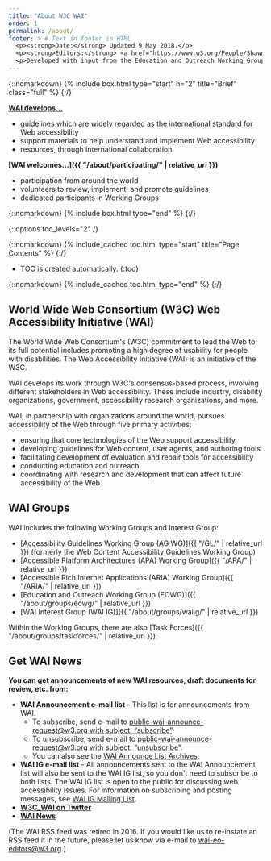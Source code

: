 ```yaml
---
title: "About W3C WAI"
order: 1
permalink: /about/
footer: > # Text in footer in HTML
  <p><strong>Date:</strong> Updated 9 May 2018.</p>
  <p><strong>Editors:</strong> <a href="https://www.w3.org/People/Shawn/">Shawn Lawton Henry</a> and <a href="https://www.w3.org/People/Brewer/">Judy Brewer</a>.</p>
  <p>Developed with input from the Education and Outreach Working Group (<a href="http://www.w3.org/WAI/EO/">EOWG</a>).</p>
---
```


{::nomarkdown}
{% include box.html type="start" h="2" title="Brief" class="full" %}
{:/}

**[WAI develops…](https://www.w3.org/WAI/Resources/Overview)**

-   guidelines which are widely regarded as the international standard for Web accessibility
-   support materials to help understand and implement Web accessibility
-   resources, through international collaboration

**[WAI welcomes…]({{ "/about/participating/" | relative_url }})**

-   participation from around the world
-   volunteers to review, implement, and promote guidelines
-   dedicated participants in Working Groups


{::nomarkdown}
{% include box.html type="end" %}
{:/}

{::options toc_levels="2" /}

{::nomarkdown}
{% include_cached toc.html type="start" title="Page Contents" %}
{:/}

-   TOC is created automatically.
{:toc}

{::nomarkdown}
{% include_cached toc.html type="end" %}
{:/}

## World Wide Web Consortium (W3C) Web Accessibility Initiative (WAI)

The World Wide Web Consortium's (W3C) commitment to lead the Web to its full potential includes promoting a high degree of usability for people with disabilities. The Web Accessibility Initiative (WAI) is an initiative of the W3C.

WAI develops its work through W3C's consensus-based process, involving different stakeholders in Web accessibility. These include industry, disability organizations, government, accessibility research organizations, and more.

WAI, in partnership with organizations around the world, pursues accessibility of the Web through five primary activities:

-   ensuring that core technologies of the Web support accessibility
-   developing guidelines for Web content, user agents, and authoring tools
-   facilitating development of evaluation and repair tools for accessibility
-   conducting education and outreach
-   coordinating with research and development that can affect future accessibility of the Web

## WAI Groups

WAI includes the following Working Groups and Interest Group:

-   [Accessibility Guidelines Working Group (AG WG)]({{ "/GL/" | relative_url }}) (formerly the Web Content Accessibility Guidelines Working Group)
-   [Accessible Platform Architectures (APA) Working Group]({{ "/APA/" | relative_url }})
-   [Accessible Rich Internet Applications (ARIA) Working Group]({{ "/ARIA/" | relative_url }})
-   [Education and Outreach Working Group (EOWG)]({{ "/about/groups/eowg/" | relative_url }})
-   [WAI Interest Group (WAI IG)]({{ "/about/groups/waiig/" | relative_url }})

Within the Working Groups, there are also [Task Forces]({{ "/about/groups/taskforces/" | relative_url }}).

## Get WAI News

<p><strong>You can get announcements of new WAI resources, draft documents for review, etc. from:</strong></p>
<ul class="paragraph-like">
  <li><strong>WAI Announcement e-mail list</strong> - This list is for announcements from WAI.
    <ul>
      <li>To subscribe, send e-mail to <a href="mailto:public-wai-announce-request@w3.org?subject=subscribe">public-wai-announce-request@w3.org with subject: &ldquo;subscribe&rdquo;</a>.</li>
      <li>To unsubscribe, send e-mail to <a href="mailto:public-wai-announce-request@w3.org?subject=unsubscribe">public-wai-announce-request@w3.org with subject: &ldquo;unsubscribe&rdquo;</a>.</li>
      <li>You can also see the <a href="https://lists.w3.org/Archives/Public/public-wai-announce/">WAI Announce List Archives</a>.</li>
    </ul>
  </li>
  <li><strong>WAI IG e-mail list</strong> - All announcements sent to the WAI Announcement list will also be sent to the WAI IG list, so you don't need to subscribe to both lists. The WAI IG list is open to the public for discussing web accessibility issues. For information on subscribing and posting messages, see <a href="http://www.w3.org/WAI/IG/#mailinglist">WAI IG Mailing List</a>.</li>
  <li><strong><a href="http://twitter.com/w3c_wai">W3C_WAI on Twitter</a></strong></li>
  <li><strong><a href="https://www.w3.org/WAI/news/">WAI News </a></strong></li>
</ul>
<p>(The WAI RSS feed was retired in 2016. If you would like us to re-instate an RSS feed it in the future, please let us know via e-mail to <a href="mailto:wai-eo-editors@w3.org?subject=[RSS%20Feed]">wai-eo-editors@w3.org</a>.)</p>

